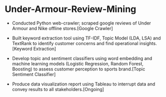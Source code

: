 # Under-Armour-Review-Mining

* Conducted Python web-crawler; scraped google reviews of Under Armour and Nike offline stores.[Google Crawler]

* Built keyword extraction tool using TF-IDF, Topic Model (LDA, LSA) and TextRank to identify customer concerns and find operational insights.[Keyword Extraction]

* Develop topic and sentiment classifiers using word embedding and machine learning models (Logistic Regression, Random Forest, Boosting) to assess customer perception to sports brand.[Topic Sentiment Classifier]

* Produce data visualization report using Tableau to interrupt data and convey results to all stakeholders.[Ongoing]
